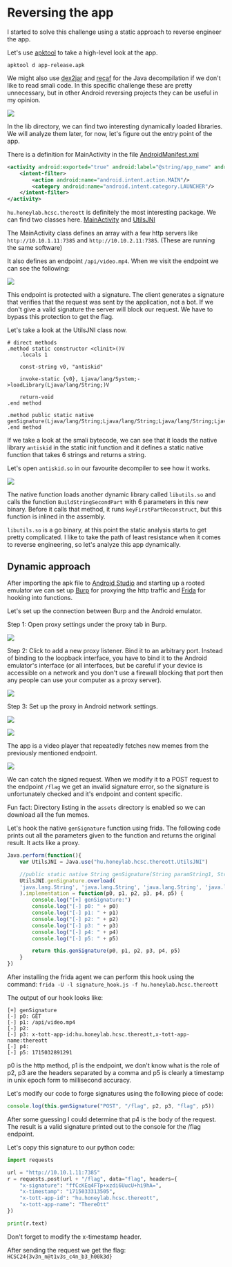 # Reversing the app

I started to solve this challenge using a static approach to reverse engineer the app.

Let's use [apktool](https://apktool.org/) to take a high-level look at the app.

`apktool d app-release.apk`

We might also use [dex2jar](https://github.com/pxb1988/dex2jar) and [recaf](https://github.com/Col-E/Recaf) for the Java decompilation if we don't like to read smali code. In this specific challenge these are pretty unnecessary, but in other Android reversing projects they can be useful in my opinion.

![](screenshots/libs.png)

In the lib directory, we can find two interesting dynamically loaded libraries. We will analyze them later, for now, let's figure out the entry point of the app.

There is a definition for MainActivity in the file [AndroidManifest.xml](workdir/app-release/AndroidManifest.xml)
```xml
<activity android:exported="true" android:label="@string/app_name" android:name="hu.honeylab.hcsc.thereott.MainActivity" android:theme="@style/Theme.ThereOTT">
    <intent-filter>
        <action android:name="android.intent.action.MAIN"/>
        <category android:name="android.intent.category.LAUNCHER"/>
    </intent-filter>
</activity>
```

`hu.honeylab.hcsc.thereott` is definitely the most interesting package. We can find two classes here. [MainActivity](workdir/app-release/smali/hu/honeylab/hcsc/thereott/MainActivity.smali) and [UtilsJNI](workdir/app-release/smali/hu/honeylab/hcsc/thereott/UtilsJNI.smali)

The MainActivity class defines an array with a few http servers like `http://10.10.1.11:7385` and `http://10.10.2.11:7385`. (These are running the same software)

It also defines an endpoint `/api/video.mp4`. When we visit the endpoint we can see the following:

![](screenshots/endpoint.png)

This endpoint is protected with a signature. The client generates a signature that verifies that the request was sent by the application, not a bot. If we don't give a valid signature the server will block our request. We have to bypass this protection to get the flag.

Let's take a look at the UtilsJNI class now.

```smali
# direct methods
.method static constructor <clinit>()V
    .locals 1

    const-string v0, "antiskid"

    invoke-static {v0}, Ljava/lang/System;->loadLibrary(Ljava/lang/String;)V

    return-void
.end method

.method public static native genSignature(Ljava/lang/String;Ljava/lang/String;Ljava/lang/String;Ljava/lang/String;Ljava/lang/String;Ljava/lang/String;)Ljava/lang/String;
.end method
```

If we take a look at the smali bytecode, we can see that it loads the native library `antiskid` in the static init function and it defines a static native function that takes 6 strings and returns a string.

Let's open `antiskid.so` in our favourite decompiler to see how it works.

![](screenshots/antiskid_so.png)

The native function loads another dynamic library called `libutils.so` and calls the function `BuildStringSecondPart` with 6 parameters in this new binary. Before it calls that method, it runs `keyFirstPartReconstruct`, but this function is inlined in the assembly.

`libutils.so` is a go binary, at this point the static analysis starts to get pretty complicated. I like to take the path of least resistance when it comes to reverse engineering, so let's analyze this app dynamically.

## Dynamic approach

After importing the apk file to [Android Studio](https://developer.android.com/studio) and starting up a rooted emulator we can set up [Burp](https://portswigger.net/burp/documentation/desktop/tools/proxy) for proxying the http traffic and [Frida](https://frida.re/docs/android/) for hooking into functions.

Let's set up the connection between Burp and the Android emulator.

Step 1: Open proxy settings under the proxy tab in Burp.

![](screenshots/proxy_settings.png)

Step 2: Click to add a new proxy listener. Bind it to an arbitrary port. Instead of binding to the loopback interface, you have to bind it to the Android emulator's interface (or all interfaces, but be careful if your device is accessible on a network and you don't use a firewall blocking that port then any people can use your computer as a proxy server).

![](screenshots/add_listener.png)

Step 3: Set up the proxy in Android network settings.

![](screenshots/android_proxy.png)

![](screenshots/app.png)

The app is a video player that repeatedly fetches new memes from the previously mentioned endpoint.

![](screenshots/signed_req.png)

We can catch the signed request. When we modify it to a POST request to the endpoint `/flag` we get an invalid signature error, so the signature is unfortunately checked and it's endpoint and content specific.

Fun fact: Directory listing in the `assets` directory is enabled so we can download all the fun memes.

Let's hook the native `genSignature` function using frida. The following code prints out all the parameters given to the function and returns the original result. It acts like a proxy. 

```javascript
Java.perform(function(){
    var UtilsJNI = Java.use("hu.honeylab.hcsc.thereott.UtilsJNI")

    //public static native String genSignature(String paramString1, String paramString2, String paramString3, String paramString4, String paramString5, String paramString6)
    UtilsJNI.genSignature.overload(
    'java.lang.String', 'java.lang.String', 'java.lang.String', 'java.lang.String', 'java.lang.String', 'java.lang.String'
    ).implementation = function(p0, p1, p2, p3, p4, p5) {
        console.log("[+] genSignature:")
        console.log("[-] p0: " + p0)
        console.log("[-] p1: " + p1)
        console.log("[-] p2: " + p2)
        console.log("[-] p3: " + p3)
        console.log("[-] p4: " + p4)
        console.log("[-] p5: " + p5)

        return this.genSignature(p0, p1, p2, p3, p4, p5)
    }
})
```

After installing the frida agent we can perform this hook using the command: `frida -U -l signature_hook.js -f hu.honeylab.hcsc.thereott`

The output of our hook looks like:
```
[+] genSignature
[-] p0: GET
[-] p1: /api/video.mp4
[-] p2: 
[-] p3: x-tott-app-id:hu.honeylab.hcsc.thereott,x-tott-app-name:thereott
[-] p4: 
[-] p5: 1715032891291
```

p0 is the http method, p1 is the endpoint, we don't know what is the role of p2, p3 are the headers separated by a comma and p5 is clearly a timestamp in unix epoch form to millisecond accuracy.

Let's modify our code to forge signatures using the following piece of code:

```javascript
console.log(this.genSignature("POST", "/flag", p2, p3, "flag", p5))
```

After some guessing I could determine that p4 is the body of the request. The result is a valid signature printed out to the console for the /flag endpoint.

Let's copy this signature to our python code:
```python
import requests

url = "http://10.10.1.11:7385"
r = requests.post(url + "/flag", data="flag", headers={
    "x-signature": "ffCcKEq4FTp+xzdi6UucU+hi9hA=",
    "x-timestamp": "1715033313505",
    "x-tott-app-id": "hu.honeylab.hcsc.thereott",
    "x-tott-app-name": "ThereOtt"
})

print(r.text)
```

Don't forget to modify the x-timestamp header.

After sending the request we get the flag: `HCSC24{3v3n_n@t1v3s_c4n_b3_h00k3d}`